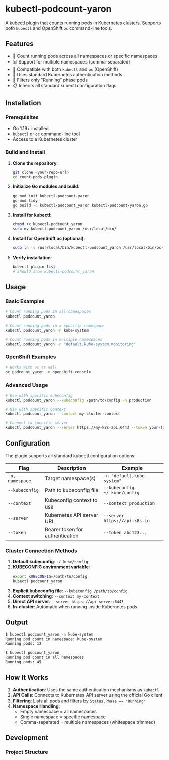 # kubectl-podcount-yaron

A kubectl plugin that counts running pods in Kubernetes clusters. Supports both `kubectl` and OpenShift `oc` command-line tools.

## Features

- 🚀 Count running pods across all namespaces or specific namespaces
- 📊 Support for multiple namespaces (comma-separated)
- 🔧 Compatible with both `kubectl` and `oc` (OpenShift)
- 🔐 Uses standard Kubernetes authentication methods
- 🎯 Filters only "Running" phase pods
- 📋 Inherits all standard kubectl configuration flags

## Installation

### Prerequisites

- Go 1.19+ installed
- `kubectl` or `oc` command-line tool
- Access to a Kubernetes cluster

### Build and Install

1. **Clone the repository**:
   ```bash
   git clone <your-repo-url>
   cd count-pods-plugin
   ```

2. **Initialize Go modules and build**:
   ```bash
   go mod init kubectl-podcount-yaron
   go mod tidy
   go build -o kubectl-podcount_yaron kubectl-podcount-yaron.go
   ```

3. **Install for kubectl**:
   ```bash
   chmod +x kubectl-podcount_yaron
   sudo mv kubectl-podcount_yaron /usr/local/bin/
   ```

4. **Install for OpenShift oc (optional)**:
   ```bash
   sudo ln -s /usr/local/bin/kubectl-podcount_yaron /usr/local/bin/oc-podcount_yaron
   ```

5. **Verify installation**:
   ```bash
   kubectl plugin list
   # Should show kubectl-podcount_yaron
   ```

## Usage

### Basic Examples

```bash
# Count running pods in all namespaces
kubectl podcount_yaron

# Count running pods in a specific namespace
kubectl podcount_yaron -n kube-system

# Count running pods in multiple namespaces
kubectl podcount_yaron -n "default,kube-system,monitoring"
```

### OpenShift Examples

```bash
# Works with oc as well
oc podcount_yaron -n openshift-console
```

### Advanced Usage

```bash
# Use with specific kubeconfig
kubectl podcount_yaron --kubeconfig /path/to/config -n production

# Use with specific context
kubectl podcount_yaron --context my-cluster-context

# Connect to specific server
kubectl podcount_yaron --server https://my-k8s-api:6443 --token your-token
```

## Configuration

The plugin supports all standard kubectl configuration options:

| Flag | Description | Example |
|------|-------------|---------|
| `-n, --namespace` | Target namespace(s) | `-n "default,kube-system"` |
| `--kubeconfig` | Path to kubeconfig file | `--kubeconfig ~/.kube/config` |
| `--context` | Kubeconfig context to use | `--context production` |
| `--server` | Kubernetes API server URL | `--server https://api.k8s.io` |
| `--token` | Bearer token for authentication | `--token abc123...` |

### Cluster Connection Methods

1. **Default kubeconfig**: `~/.kube/config`
2. **KUBECONFIG environment variable**:
   ```bash
   export KUBECONFIG=/path/to/config
   kubectl podcount_yaron
   ```
3. **Explicit kubeconfig file**: `--kubeconfig /path/to/config`
4. **Context switching**: `--context my-context`
5. **Direct API server**: `--server https://api-server:6443`
6. **In-cluster**: Automatic when running inside Kubernetes pods

## Output

```bash
$ kubectl podcount_yaron -n kube-system
Running pod count in namespace: kube-system
Running pods: 12

$ kubectl podcount_yaron
Running pod count in all namespaces
Running pods: 45
```

## How It Works

1. **Authentication**: Uses the same authentication mechanisms as `kubectl`
2. **API Calls**: Connects to Kubernetes API server using the official Go client
3. **Filtering**: Lists all pods and filters by `Status.Phase == "Running"`
4. **Namespace Handling**: 
   - Empty namespace = all namespaces
   - Single namespace = specific namespace
   - Comma-separated = multiple namespaces (whitespace trimmed)

## Development

### Project Structure
```
